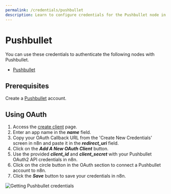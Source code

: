 ```yaml
---
permalink: /credentials/pushbullet
description: Learn to configure credentials for the Pushbullet node in n8n
---
```


# Pushbullet

You can use these credentials to authenticate the following nodes with Pushbullet.
- [Pushbullet](../../nodes-library/nodes/Pushbullet/README.md)

## Prerequisites

Create a [Pushbullet](https://www.pushbullet.com/) account.

## Using OAuth

1. Access the [create client](https://www.pushbullet.com/create-client) page.
2. Enter an app name in the ***name*** field.
3. Copy your OAuth Callback URL from the 'Create New Credentials' screen in n8n and paste it in the ***redirect_uri*** field.
4. Click on the ***Add A New OAuth Client*** button.
5. Use the provided ***client_id*** and ***client_secret*** with your Pushbullet OAuth2 API credentials in n8n.
6. Click on the circle button in the OAuth section to connect a Pushbullet account to n8n.
7. Click the ***Save*** button to save your credentials in n8n.

![Getting Pushbullet credentials](REDACTED)
